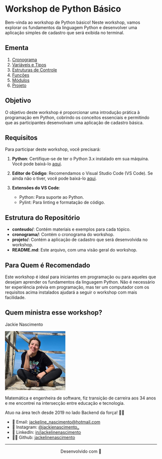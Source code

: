 # Workshop de Python Básico

Bem-vinda ao workshop de Python básico! Neste workshop, vamos explorar os fundamentos da linguagem Python e desenvolver uma aplicação simples de cadastro que será exibida no terminal.

## Ementa

1. [Cronograma](cronograma/cronograma.md)
2. [Variáveis e Tipos](conteudo/01.%20Variaveis%20e%20Tipos.md)
3. [Estruturas de Controle](conteudo/02.%20Estruturas%20de%20Controle.md)
4. [Funções](material/03.%20Funções.md.md)
5. [Módulos](material/04.%20Módulos.md)
6. [Projeto](projeto/projeto.md)

## Objetivo

O objetivo deste workshop é proporcionar uma introdução prática à programação em Python, cobrindo os conceitos essenciais e permitindo que as participantes desenvolvam uma aplicação de cadastro básica.

## Requisitos

Para participar deste workshop, você precisará:

1. **Python**: Certifique-se de ter o Python 3.x instalado em sua máquina. Você pode baixá-lo [aqui](https://www.python.org/downloads/).

2. **Editor de Código**: Recomendamos o Visual Studio Code (VS Code). Se ainda não o tiver, você pode baixá-lo [aqui](https://code.visualstudio.com/).

3. **Extensões do VS Code**:
    - Python: Para suporte ao Python.
    - Pylint: Para linting e formatação de código.

## Estrutura do Repositório

- **conteudo/**: Contém materiais e exemplos para cada tópico.
- **cronograma/**: Contém o cronograma do workshop.
- **projeto/**: Contém a aplicação de cadastro que será desenvolvida no workshop.
- **README.md**: Este arquivo, com uma visão geral do workshop.

## Para Quem é Recomendado

Este workshop é ideal para iniciantes em programação ou para aqueles que desejam aprender os fundamentos da linguagem Python. Não é necessário ter experiência prévia em programação, mas ter um computador com os requisitos acima instalados ajudará a seguir o workshop com mais facilidade.

## Quem ministra esse workshop? 

Jackie Nascimento

<p><img src="./assets/jackeline.jpg" alt="foto jackie" width="200"></p>

Matemática e engenheira de software, fiz transição de carreira aos 34 anos e me encontrei na intersecção entre educação e tecnologia.

Atuo na área tech desde 2019 no lado Backend da força! 🖤👑

* 💌 Email: jackeline_nascimento@hotmail.com
* 📸 Instagram: [@jackienascimento_](https://instagram.com/jackienascimento_)
* 💼 LinkedIn: [in/jackelinenascimento](https://linkedin.com/in/jackelinenascimento)
* 👩‍💻 Github: [jackelinenascimento](https://github.com/jackelinenascimento)


***

<p align="center">Desenvolvido com 💜</p>
